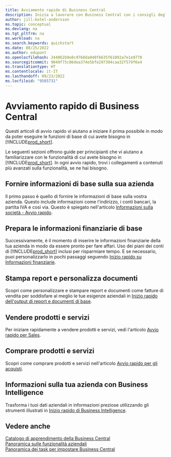 ```yaml
---
title: Avviamento rapido di Business Central
description: Inizia a lavorare con Business Central con i consigli degli articoli di avvio rapido che ti aiutano a riempire i primi campi critici.
author: jill-kotel-andersson
ms.topic: conceptual
ms.devlang: na
ms.tgt_pltfrm: na
ms.workload: na
ms.search.keywords: quickstart
ms.date: 08/25/2022
ms.author: edupont
ms.openlocfilehash: 244062b9e8c9768da040f6635f61092a7e1e9770
ms.sourcegitcommit: 9049f75c86dea374e5bfe297304caa32f579f6e4
ms.translationtype: HT
ms.contentlocale: it-IT
ms.lasthandoff: 09/23/2022
ms.locfileid: "9585731"
---
```

# <a name="business-central-quick-starts"></a>Avviamento rapido di Business Central

Questi articoli di avvio rapido vi aiutano a iniziare il prima possibile in modo da poter eseguire le funzioni di base di cui avete bisogno in [!INCLUDE[prod_short](includes/prod_short.md)].

Le seguenti sezioni offrono guide per principianti che vi aiutano a familiarizzare con le funzionalità di cui avete bisogno in [!INCLUDE[prod_short](includes/prod_short.md)]. In ogni avvio rapido, trovi i collegamenti a contenuti più avanzati sulla funzionalità, se ne hai bisogno.

## <a name="provide-basic-information-about-your-company"></a>Fornire informazioni di base sulla sua azienda

Il primo passo è quello di fornire le informazioni di base sulla vostra azienda. Questo include informazioni come l'indirizzo, i conti bancari, la partita IVA e così via. Questo è spiegato nell'articolo [Informazioni sulla società - Avvio rapido](quick-start-company-information.md).

## <a name="prepare-basic-financial-information"></a>Prepara le informazioni finanziarie di base

Successivamente, è il momento di inserire le informazioni finanziarie della tua azienda in modo da essere pronto per fare affari. Uso dei piani dei conti di [!INCLUDE[prod_short](includes/prod_short.md)] inclusi per risparmiare tempo. E se necessario, puoi personalizzarlo in pochi passaggi seguendo [Inizio rapido su Informazioni finanziarie](quick-start-financial-information.md).

<!--
## Financial Basics

Financial Information  
(chart of accounts, but explained for non-accountants)
-->

## <a name="print-reports-and-customize-documents"></a>Stampa report e personalizza documenti

Scopri come personalizzare e stampare report e documenti come fatture di vendita per soddisfare al meglio le tue esigenze aziendali in [Inizio rapido dell'output di report e documenti di base](quick-start-reports-and-documents.md).

<!-- Reports and Documents  
(final reports, but also documents - how do I style invoices to work better for me?)
-->

## <a name="sell-products-and-services"></a>Vendere prodotti e servizi

Per iniziare rapidamente a vendere prodotti e servizi, vedi l'articolo [Avvio rapido per Sales](quick-start-sell-products-and-services.md).

<!--
(customer, items, things on stock or not, orders versus invoices, get paid on time, etc.)
-->

## <a name="buy-products-and-services"></a>Comprare prodotti e servizi

Scopri come comprare prodotti e servizi nell'articolo [Avvio rapido per gli acquisti](quick-start-procurement.md).  

<!--
(buy stuff, register in inventory, pay vendor)
-->

## <a name="understand-your-company-with-business-intelligence"></a>Informazioni sulla tua azienda con Business Intelligence

Trasforma i tuoi dati aziendali in informazioni preziose utilizzando gli strumenti illustrati in [Inizio rapido di Business Intelligence](quick-start-business-intelligence.md).

<!--
Business Intelligence  
(reports)
-->

## <a name="see-also"></a>Vedere anche

[Catalogo di apprendimento della Business Central](readiness/readiness-learning-catalog.md)  
[Panoramica sulle funzionalità aziendali](across-business-functionality.md)  
[Panoramica dei task per impostare Business Central](setup.md)  
